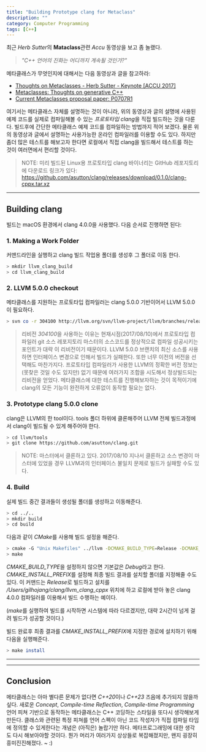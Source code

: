 ```yaml
---
title: "Building Prototype clang for Metaclass"
description: ""
category: Computer Programming
tags: [C++]
---
```


최근 *Herb Sutter*의 **Mataclass**관련 *Accu* 동영상을 보고 좀 놀랬다.

> *"C++ 언어의 진화는 어디까지 계속될 것인가?"*

메타클래스가 무엇인지에 대해서는 다음 동영상과 글을 참고하라:

* [Thoughts on Metaclasses - Herb Sutter - Keynote [ACCU 2017]](https://youtu.be/6nsyX37nsRs)
* [Metaclasses: Thoughts on generative C++](https://herbsutter.com/2017/07/26/metaclasses-thoughts-on-generative-c/)
* [Current Metaclasses proposal paper: P0707R1](https://herbsutter.files.wordpress.com/2017/07/p0707r1.pdf)

여기서는 메타클래스 자체를 설명하는 것이 아니라, 위의 동영상과 글의 설명에 사용된 예제 코드를 실제로 컴파일해볼 수 있는 *프로토타입 clang*을 직접 빌드하는 것을 다룬다. 빌드후에 간단한 메타클래스 예제 코드를 컴파일하는 방법까지 적어 보겠다. 물론 위의 동영상과 글에서 설명하는 사용가능한 온라인 컴파일러를 이용할 수도 있다. 하지만 좀더 많은 테스트를 해보고자 한다면 로컬에서 직접 clang을 빌드해서 테스트를 하는 것이 여러면에서 편리할 것이다.

> NOTE: 미리 빌드된 Linux용 프로토타입 clang 바이너리는 GitHub 레포지토리에 다운로드 링크가 있다: <https://github.com/asutton/clang/releases/download/0.1.0/clang-cppx.tar.xz>

---

## Building clang

빌드는 macOS 환경에서 clang 4.0.0을 사용했다. 다음 순서로 진행하면 된다:

### 1. Making a Work Folder

커맨드라인을 실행하고 clang 빌드 작업용 폴더를 생성후 그 폴더로 이동 한다.

```bash
> mkdir llvm_clang_build
> cd llvm_clang_build
```

### 2. LLVM 5.0.0 checkout

메타클래스를 지원하는 프로토타입 컴파일러는 clang 5.0.0 기반이어서 LLVM 5.0.0이 필요하다.

```bash
> svn co -r 304100 http://llvm.org/svn/llvm-project/llvm/branches/release_50 llvm
```

> 리비전 *304100*을 사용하는 이유는 현재시점(2017/08/10)에서 프로토타입 컴파일러 git 소스 레포지토리 마스터의 소스코드를 정상적으로 컴파일 성공시키는 포인트가 대략 이 리비전이기 때문이다. LLVM 5.0.0 브랜치의 최신 소스를 사용하면 인터페이스 변경으로 인해서 빌드가 실패한다. 또한 너무 이전의 버전을 선택해도 마찬가지다. 프로토타입 컴파일러가 사용한 LLVM의 정확한 버전 정보는 (못찾은 것일 수도 있지만) 없기 때문에 여러가지 조합을 시도해서 정상빌드되는 리비전을 얻었다. 메타클래스에 대한 테스트를 진행해보자하는 것이 목적이기에 clang의 모든 기능이 완전하게 오류없이 동작할 필요는 없다.

### 3. Prototype clang 5.0.0 clone

clang은 LLVM의 한 tool이다. tools 폴더 하위에 클론해주어 LLVM 전체 빌드과정에서 clang이 빌드될 수 있게 해주어야 한다.

```bash
> cd llvm/tools
> git clone https://github.com/asutton/clang.git
```

> NOTE: 마스터에서 클론하고 있다. 2017/08/10 지나서 클론하고 소스 변경이 마스터에 있었을 경우 LLVM과의 인터페이스 불일치 문제로 빌드가 실패할 수도 있다.

### 4. Build

실제 빌드 중간 결과들이 생성될 폴더를 생성하고 이동해준다.

```bash
> cd ../..
> mkdir build
> cd build
```

다음과 같이 *CMake*를 사용해 빌드 설정을 해준다.

```bash
> cmake -G "Unix Makefiles" ../llvm -DCMAKE_BUILD_TYPE=Release -DCMAKE_INSTALL_PREFIX=/Users/gilhojang/clang/llvm_clang_cppx -DCMAKE_C_COMPILER=/Users/gilhojang/clang/clang+llvm-4.0.0-x86_64-apple-darwin/bin/clang -DCMAKE_CXX_COMPILER=/Users/gilhojang/clang/clang+llvm-4.0.0-x86_64-apple-darwin/bin/clang++ -DCMAKE_CXX_FLAGS="${CMAKE_CXX_FLAGS} -std=c++1z"
> make
```

*CMAKE_BUILD_TYPE*을 설정하지 않으면 기본값은 *Debug*라고 한다. *CMAKE_INSTALL_PREFIX*를 설정해 최종 빌드 결과를 설치할 폴더를 지정해줄 수도 있다. 이 커맨드는 *Release*로 빌드하고 설치를 */Users/gilhojang/clang/llvm_clang_cppx* 위치에 하고 로컬에 받아 놓은 clang 4.0.0 컴파일러를 이용해서 빌드 수행하는 예이다.

(*make*를 실행하여 빌드를 시작하면 시스템에 따라 다르겠지만, 대략 2시간이 넘게 걸려 빌드가 성공할 것이다.)

빌드 완료후 최종 결과를 *CMAKE_INSTALL_PREFIX*에 지정한 경로에 설치하기 위해 다음을 실행해준다.

```bash
> make install
```
---

---

## Conclusion

메타클래스는 아마 별다른 문제가 없다면 *C++20*이나 *C++23* 즈음에 추가되지 않을까 싶다. 새로운 *Concept*, *Compile-time Reflection*, *Compile-time Programming* 언어 피쳐 기반으로 동작하는 메타클래스는 C++ 코딩하는 스타일을 또다시 생각해보게 만든다. 클래스와 관련된 특정 피쳐를 언어 스펙이 아닌 코드 작성자가 직접 컴파일 타임에 정의할 수 있게한다는 개념은 (아직은) 놀랍기만 하다. 메타프로그래밍에 대한 생각도 다시 해보아야할 것이다. 뭔가 머리가 여러가지 상상들로 복잡해졌지만, 왠지 굉장히 흥미진진해졌다. ~ :)
